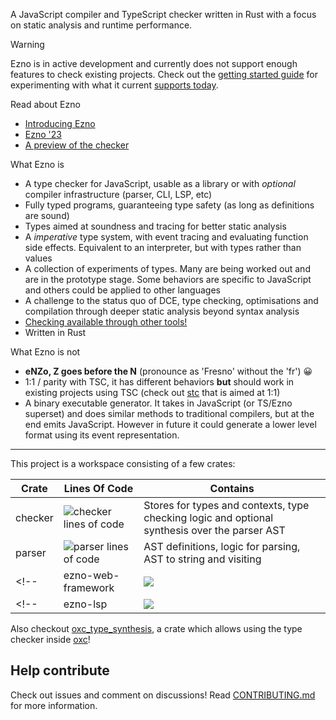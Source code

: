 A JavaScript compiler and TypeScript checker written in Rust with a focus on static analysis and runtime performance.

> [!WARNING]
> Ezno is in active development and currently does not support enough features to check existing projects. Check out the [getting started guide](./checker/docs/getting-started.md) for experimenting with what it current [supports today](./checker/specification/specification.md).

Read about Ezno
- [Introducing Ezno](https://kaleidawave.github.io/posts/introducing-ezno/)
- [Ezno '23](https://kaleidawave.github.io/posts/ezno-23/)
- [A preview of the checker](https://kaleidawave.github.io/posts/a-preview-of-the-checker/)

<!-- Currently out ![project lines of code](https://projects.kaleidawave.workers.dev/project/ezno/badge) -->

What Ezno is
- A type checker for JavaScript, usable as a library or with *optional* compiler infrastructure (parser, CLI, LSP, etc)
- Fully typed programs, guaranteeing type safety (as long as definitions are sound)
- Types aimed at soundness and tracing for better static analysis
- A *imperative* type system, with event tracing and evaluating function side effects. Equivalent to an interpreter, but with types rather than values
- A collection of experiments of types. Many are being worked out and are in the prototype stage. Some behaviors are specific to JavaScript and others could be applied to other languages
- A challenge to the status quo of DCE, type checking, optimisations and compilation through deeper static analysis beyond syntax analysis
- [Checking available through other tools!]((https://github.com/web-infra-dev/oxc/tree/main/crates/oxc_type_synthesis))
- Written in Rust

What Ezno is not
- **eNZo, Z goes before the N** (pronounce as 'Fresno' without the 'fr') 😀
- 1:1 / parity with TSC, it has different behaviors **but** should work in existing projects using TSC (check out [stc](https://github.com/dudykr/stc) that is aimed at 1:1)
- A binary executable generator. It takes in JavaScript (or TS/Ezno superset) and does similar methods to traditional compilers, but at the end emits JavaScript. However in future it could generate a lower level format using its event representation.

---

This project is a workspace consisting of a few crates:

| Crate | Lines Of Code | Contains |
|---|---|---|
| checker | ![checker lines of code](https://projects.kaleidawave.workers.dev/project/ezno-checker/badge) | Stores for types and contexts, type checking logic and optional synthesis over the parser AST |
| parser | ![parser lines of code](https://projects.kaleidawave.workers.dev/project/ezno-parser/badge) | AST definitions, logic for parsing, AST to string and visiting |
<!-- | ezno-web-framework | ![](https://projects.kaleidawave.workers.dev/project/framework/badge) | Visitors and code generation for JSX and reactive expression transformations. | -->
<!-- | ezno-lsp | ![](https://projects.kaleidawave.workers.dev/project/framework/badge) | Visitors and code generation for JSX and reactive expression transformations. | -->

Also checkout [oxc_type_synthesis](https://github.com/web-infra-dev/oxc/tree/main/crates/oxc_type_synthesis), a crate which allows using the type checker inside [oxc](https://github.com/web-infra-dev/oxc/tree/main)!

## Help contribute

Check out issues and comment on discussions! Read [CONTRIBUTING.md](https://github.com/kaleidawave/ezno/blob/main/CONTRIBUTING.md) for more information.
